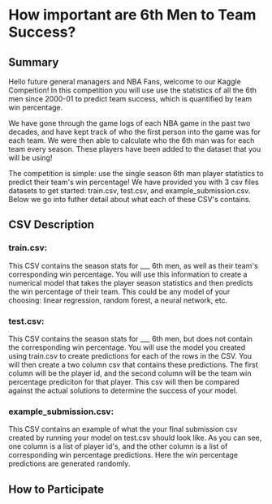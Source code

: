 # How important are 6th Men to Team Success?
## Summary 
Hello future general managers and NBA Fans, welcome to our Kaggle Compeition!
In this competition you will use use the statistics of all the 6th men since 2000-01 to predict team success, which is quantified by team win percentage. 

We have gone through the game logs of each NBA game in the past two decades, and have kept track of who the first person into the game was for each team. We were then able to calculate who the 6th man was for each team every season. These players have been added to the dataset that you will be using! 

The competition is simple: use the single season 6th man player statistics to predict their team's win percentage! We have provided you with 3 csv files datasets to get started: train.csv, test.csv, and example_submission.csv. Below we go into futher detail about what each of these CSV's contains.

## CSV Description 

### train.csv:

This CSV contains the season stats for ___ 6th men, as well as their team's corresponding win percentage. You will use this information to create a numerical model that takes the player season statistics and then predicts the win percentage of their team. This could be any model of your choosing: linear regression, random forest, a neural network, etc. 

### test.csv:

This CSV contains the season stats for ___ 6th men, but does not contain the corresponding win percentage. You will use the model you created using train.csv to create predictions for each of the rows in the CSV. You will then create a two column csv that contains these predictions. The first column will be the player id, and the second column will be the team win percentage prediciton for that player. This csv will then be compared against the actual solutions to determine the success of your model. 

### example_submission.csv:

This CSV contains an example of what the your final submission csv created by running your model on test.csv should look like. As you can see, one column is a list of player id's, and the other column is a list of corresponding win percentage predictions. Here the win percentage predictions are generated randomly. 

## How to Participate 



